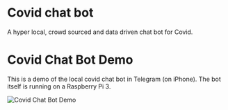 # Covid chat bot
A hyper local, crowd sourced and data driven chat bot for Covid.

# Covid Chat Bot Demo
This is a demo of the local covid chat bot in Telegram (on iPhone). The bot itself is running on a Raspberry Pi 3.

![Covid Chat Bot Demo](https://github.com/rajanm/covid-chat-bot/blob/master/Mobile-Telegram-Covid-Chat-Bot.gif)
